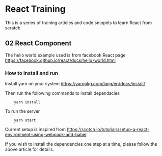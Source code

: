 # React Training
This is a series of training articles and code snippets to learn React from scratch.

## 02 React Component

The hello world example used is from facebook React page https://facebook.github.io/react/docs/hello-world.html 

### How to install and run
Install yarn on your system
https://yarnpkg.com/lang/en/docs/install/

Then run the following commands to install dependacies

```
    yarn install    
```

To run the server
```
    yarn start
```

Current setup is inspired from https://scotch.io/tutorials/setup-a-react-environment-using-webpack-and-babel

If you wish to install the dependencies one step at a time, please follow the above article for details.
